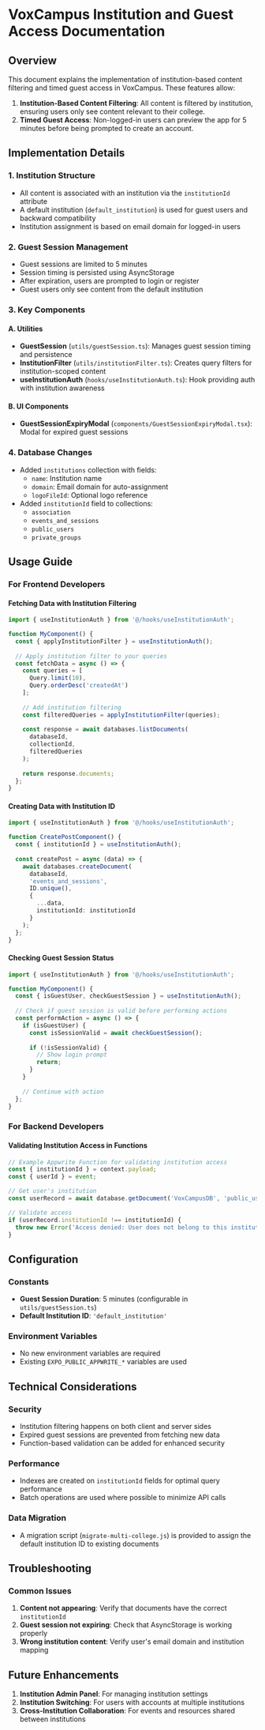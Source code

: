 # VoxCampus Institution and Guest Access Documentation

## Overview

This document explains the implementation of institution-based content filtering and timed guest access in VoxCampus. These features allow:

1. **Institution-Based Content Filtering**: All content is filtered by institution, ensuring users only see content relevant to their college.
2. **Timed Guest Access**: Non-logged-in users can preview the app for 5 minutes before being prompted to create an account.

## Implementation Details

### 1. Institution Structure

- All content is associated with an institution via the `institutionId` attribute
- A default institution (`default_institution`) is used for guest users and backward compatibility
- Institution assignment is based on email domain for logged-in users

### 2. Guest Session Management

- Guest sessions are limited to 5 minutes
- Session timing is persisted using AsyncStorage
- After expiration, users are prompted to login or register
- Guest users only see content from the default institution

### 3. Key Components

#### A. Utilities

- **GuestSession** (`utils/guestSession.ts`): Manages guest session timing and persistence
- **InstitutionFilter** (`utils/institutionFilter.ts`): Creates query filters for institution-scoped content
- **useInstitutionAuth** (`hooks/useInstitutionAuth.ts`): Hook providing auth with institution awareness

#### B. UI Components

- **GuestSessionExpiryModal** (`components/GuestSessionExpiryModal.tsx`): Modal for expired guest sessions

### 4. Database Changes

- Added `institutions` collection with fields:
  - `name`: Institution name
  - `domain`: Email domain for auto-assignment
  - `logoFileId`: Optional logo reference
- Added `institutionId` field to collections:
  - `association`
  - `events_and_sessions`
  - `public_users`
  - `private_groups`

## Usage Guide

### For Frontend Developers

#### Fetching Data with Institution Filtering

```typescript
import { useInstitutionAuth } from '@/hooks/useInstitutionAuth';

function MyComponent() {
  const { applyInstitutionFilter } = useInstitutionAuth();
  
  // Apply institution filter to your queries
  const fetchData = async () => {
    const queries = [
      Query.limit(10),
      Query.orderDesc('createdAt')
    ];
    
    // Add institution filtering
    const filteredQueries = applyInstitutionFilter(queries);
    
    const response = await databases.listDocuments(
      databaseId,
      collectionId,
      filteredQueries
    );
    
    return response.documents;
  };
}
```

#### Creating Data with Institution ID

```typescript
import { useInstitutionAuth } from '@/hooks/useInstitutionAuth';

function CreatePostComponent() {
  const { institutionId } = useInstitutionAuth();
  
  const createPost = async (data) => {
    await databases.createDocument(
      databaseId,
      'events_and_sessions',
      ID.unique(),
      {
        ...data,
        institutionId: institutionId
      }
    );
  };
}
```

#### Checking Guest Session Status

```typescript
import { useInstitutionAuth } from '@/hooks/useInstitutionAuth';

function MyComponent() {
  const { isGuestUser, checkGuestSession } = useInstitutionAuth();
  
  // Check if guest session is valid before performing actions
  const performAction = async () => {
    if (isGuestUser) {
      const isSessionValid = await checkGuestSession();
      
      if (!isSessionValid) {
        // Show login prompt
        return;
      }
    }
    
    // Continue with action
  };
}
```

### For Backend Developers

#### Validating Institution Access in Functions

```typescript
// Example Appwrite Function for validating institution access
const { institutionId } = context.payload;
const { userId } = event;

// Get user's institution
const userRecord = await database.getDocument('VoxCampusDB', 'public_users', userId);

// Validate access
if (userRecord.institutionId !== institutionId) {
  throw new Error('Access denied: User does not belong to this institution');
}
```

## Configuration

### Constants

- **Guest Session Duration**: 5 minutes (configurable in `utils/guestSession.ts`)
- **Default Institution ID**: `'default_institution'`

### Environment Variables

- No new environment variables are required
- Existing `EXPO_PUBLIC_APPWRITE_*` variables are used

## Technical Considerations

### Security

- Institution filtering happens on both client and server sides
- Expired guest sessions are prevented from fetching new data
- Function-based validation can be added for enhanced security

### Performance

- Indexes are created on `institutionId` fields for optimal query performance
- Batch operations are used where possible to minimize API calls

### Data Migration

- A migration script (`migrate-multi-college.js`) is provided to assign the default institution ID to existing documents

## Troubleshooting

### Common Issues

1. **Content not appearing**: Verify that documents have the correct `institutionId`
2. **Guest session not expiring**: Check that AsyncStorage is working properly
3. **Wrong institution content**: Verify user's email domain and institution mapping

## Future Enhancements

1. **Institution Admin Panel**: For managing institution settings
2. **Institution Switching**: For users with accounts at multiple institutions
3. **Cross-Institution Collaboration**: For events and resources shared between institutions